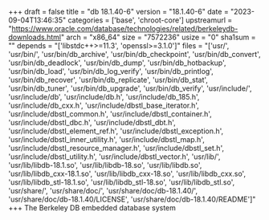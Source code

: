 +++
draft = false
title = "db 18.1.40-6"
version = "18.1.40-6"
date = "2023-09-04T13:46:35"
categories = ['base', 'chroot-core']
upstreamurl = "https://www.oracle.com/database/technologies/related/berkeleydb-downloads.html"
arch = "x86_64"
size = "7572236"
usize = "0"
sha1sum = ""
depends = "['libstdc++>=11.3', 'openssl>=3.1.0']"
files = "['usr/', 'usr/bin/', 'usr/bin/db_archive', 'usr/bin/db_checkpoint', 'usr/bin/db_convert', 'usr/bin/db_deadlock', 'usr/bin/db_dump', 'usr/bin/db_hotbackup', 'usr/bin/db_load', 'usr/bin/db_log_verify', 'usr/bin/db_printlog', 'usr/bin/db_recover', 'usr/bin/db_replicate', 'usr/bin/db_stat', 'usr/bin/db_tuner', 'usr/bin/db_upgrade', 'usr/bin/db_verify', 'usr/include/', 'usr/include/db', 'usr/include/db.h', 'usr/include/db_185.h', 'usr/include/db_cxx.h', 'usr/include/dbstl_base_iterator.h', 'usr/include/dbstl_common.h', 'usr/include/dbstl_container.h', 'usr/include/dbstl_dbc.h', 'usr/include/dbstl_dbt.h', 'usr/include/dbstl_element_ref.h', 'usr/include/dbstl_exception.h', 'usr/include/dbstl_inner_utility.h', 'usr/include/dbstl_map.h', 'usr/include/dbstl_resource_manager.h', 'usr/include/dbstl_set.h', 'usr/include/dbstl_utility.h', 'usr/include/dbstl_vector.h', 'usr/lib/', 'usr/lib/libdb-18.1.so', 'usr/lib/libdb-18.so', 'usr/lib/libdb.so', 'usr/lib/libdb_cxx-18.1.so', 'usr/lib/libdb_cxx-18.so', 'usr/lib/libdb_cxx.so', 'usr/lib/libdb_stl-18.1.so', 'usr/lib/libdb_stl-18.so', 'usr/lib/libdb_stl.so', 'usr/share/', 'usr/share/doc/', 'usr/share/doc/db-18.1.40/', 'usr/share/doc/db-18.1.40/LICENSE', 'usr/share/doc/db-18.1.40/README']"
+++
The Berkeley DB embedded database system